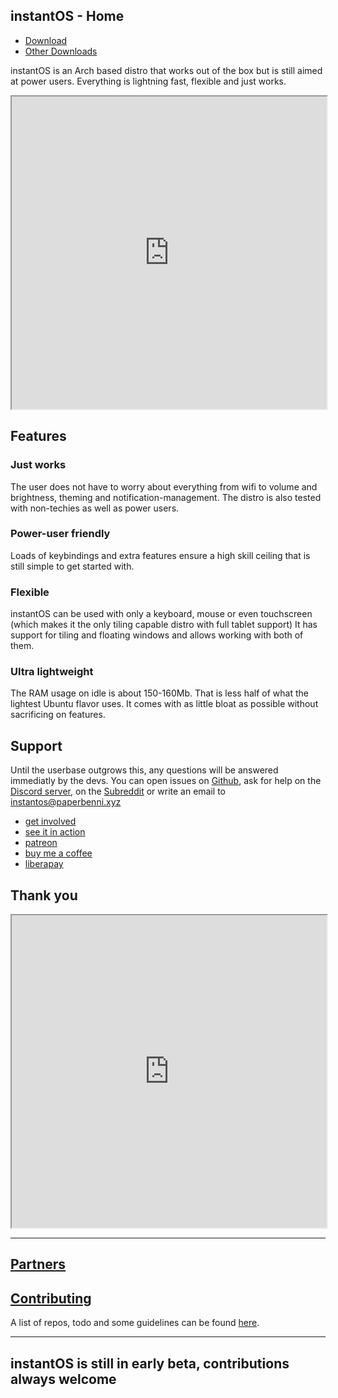 ## instantOS - Home

<ul class="actions">
    <li><a href="https://github.com/instantOS/instantOS/releases/download/v3-beta/instantos_beta3.iso" class="button special icon fa-download">Download</a></li>
    <li><a href="https://instantos.github.io/instantos.github.io/download" class="button special icon fa-download">Other Downloads</a></li>
</ul>

instantOS is an Arch based distro that works out of the box but is still aimed at power users.
Everything is lightning fast, flexible and just works.

<div align="center">
    <iframe width="100%" height="500px" src="https://www.youtube.com/embed/kwfdLO5vgO8" frameborder="10" allow="accelerometer; autoplay; encrypted-media; gyroscope; picture-in-picture" allowfullscreen></iframe>
</div>

## Features

### Just works
The user does not have to worry about everything from wifi to volume and brightness, theming and notification-management. 
The distro is also tested with non-techies as well as power users. 

### Power-user friendly
Loads of keybindings and extra features ensure a high skill ceiling that is still simple to get started with. 

### Flexible
instantOS can be used with only a keyboard, mouse or even touchscreen (which makes it the only tiling capable distro with full tablet support)
It has support for tiling and floating windows and allows working with both of them. 

### Ultra lightweight
The RAM usage on idle is about 150-160Mb. That is less half of what the lightest Ubuntu flavor uses. 
It comes with as little bloat as possible without sacrificing on features. 


## Support

Until the userbase outgrows this, any questions will be answered immediatly by the devs. 
You can open issues on [Github](https://github.com/instantOS),
ask for help on the [Discord server](https://discord.io/instantos), on the [Subreddit](https://reddit.com/r/instantos) or write an email to [instantos@paperbenni.xyz](mailto:instantos@paperbenni.xyz)

<ul class="actions">
    <li><a href="https://github.com/instantos" class="button special icon fa-github">get involved</a></li>
    <li><a href="https://instantos.github.io/instantos.github.io/documentation" class="button special icon fa-youtube">see it in action</a></li>
    <li><a href="https://www.patreon.com/paperbenni" class="button special icon fa-patreon">patreon</a></li>
    <li><a href="https://www.buymeacoffee.com/paperbenni" class="button special icon fa-coffee">buy me a coffee</a></li>
    <li><a href="https://liberapay.com/paperbenni/" class="button special icon fa-piggy-bank">liberapay</a></li>
</ul>

## Thank you
<div align="center">
    <iframe width="100%" height="500px" src="https://www.youtube.com/embed/4a7IzLM0sPc" frameborder="10" allow="accelerometer; autoplay; encrypted-media; gyroscope; picture-in-picture" allowfullscreen></iframe>
</div>

-------------------

## [Partners](https://instantos.github.io/instantos.github.io/thanks)

## [Contributing](https://instantos.github.io/instantos.github.io/repoinfo)
A list of repos, todo and some guidelines can be found [here](https://instantos.github.io/instantos.github.io/repoinfo). 

--------
## instantOS is still in early beta, contributions always welcome
